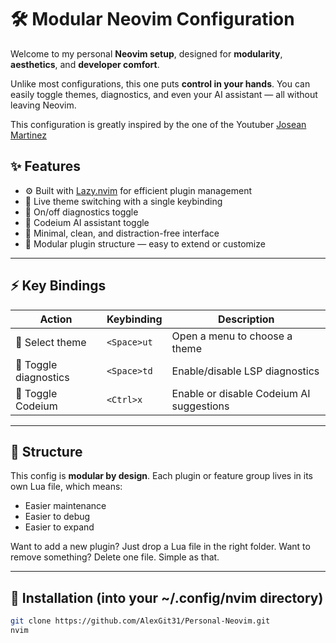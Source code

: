 # 🛠️ Modular Neovim Configuration

Welcome to my personal **Neovim setup**, designed for **modularity**, **aesthetics**, and **developer comfort**.

Unlike most configurations, this one puts **control in your hands**. You can easily toggle themes, diagnostics, and even your AI assistant — all without leaving Neovim.

This configuration is greatly inspired by the one of the Youtuber [Josean Martinez](https://www.youtube.com/@joseanmartinez)

## ✨ Features

- ⚙️ Built with [Lazy.nvim](https://github.com/folke/lazy.nvim) for efficient plugin management
- 🎨 Live theme switching with a single keybinding
- 🚨 On/off diagnostics toggle
- 🤖 Codeium AI assistant toggle
- 🧼 Minimal, clean, and distraction-free interface
- 🧩 Modular plugin structure — easy to extend or customize

---

## ⚡ Key Bindings

| Action                | Keybinding  | Description                              |
| --------------------- | ----------- | ---------------------------------------- |
| 🎨 Select theme       | `<Space>ut` | Open a menu to choose a theme            |
| 🚨 Toggle diagnostics | `<Space>td` | Enable/disable LSP diagnostics           |
| 🤖 Toggle Codeium     | `<Ctrl>x`   | Enable or disable Codeium AI suggestions |

---

## 📁 Structure

This config is **modular by design**. Each plugin or feature group lives in its own Lua file, which means:

- Easier maintenance
- Easier to debug
- Easier to expand

Want to add a new plugin? Just drop a Lua file in the right folder. Want to remove something? Delete one file. Simple as that.

---

## 🚀 Installation (into your ~/.config/nvim directory)

```bash
git clone https://github.com/AlexGit31/Personal-Neovim.git
nvim
```

